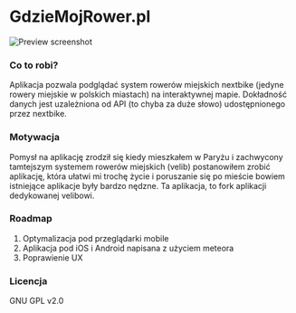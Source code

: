 # GdzieMojRower.pl

![Preview screenshot]()

### Co to robi? 

Aplikacja pozwala podglądać system rowerów miejskich nextbike (jedyne rowery miejskie w polskich miastach) na interaktywnej mapie. Dokładność danych jest uzależniona od API (to chyba za duże słowo) udostępnionego przez nextbike. 

### Motywacja

Pomysł na aplikację zrodził się kiedy mieszkałem w Paryżu i zachwycony tamtejszym systemem rowerów miejskich (velib) postanowiłem zrobić aplikację, która ułatwi mi trochę życie i poruszanie się po mieście bowiem istniejące aplikacje były bardzo nędzne. Ta aplikacja, to fork aplikacji dedykowanej velibowi. 

### Roadmap 

1. Optymalizacja pod przeglądarki mobile
2. Aplikacja pod iOS i Android napisana z użyciem meteora
3. Poprawienie UX

### Licencja

GNU GPL v2.0